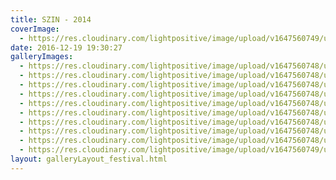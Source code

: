 ```yaml
---
title: SZIN - 2014
coverImage:
  - https://res.cloudinary.com/lightpositive/image/upload/v1647560749/uploads/SZIN%20-%202014/Szin-fesztival3.jpg
date: 2016-12-19 19:30:27
galleryImages: 
  - https://res.cloudinary.com/lightpositive/image/upload/v1647560748/uploads/SZIN%20-%202014/Szin-fesztival8.jpg
  - https://res.cloudinary.com/lightpositive/image/upload/v1647560748/uploads/SZIN%20-%202014/00-Szin-fesztival.jpg
  - https://res.cloudinary.com/lightpositive/image/upload/v1647560748/uploads/SZIN%20-%202014/Szin-fesztival.jpg
  - https://res.cloudinary.com/lightpositive/image/upload/v1647560748/uploads/SZIN%20-%202014/Szin-fesztival6.jpg
  - https://res.cloudinary.com/lightpositive/image/upload/v1647560748/uploads/SZIN%20-%202014/Szin-fesztival9.jpg
  - https://res.cloudinary.com/lightpositive/image/upload/v1647560748/uploads/SZIN%20-%202014/Szin-fesztival7.jpg
  - https://res.cloudinary.com/lightpositive/image/upload/v1647560748/uploads/SZIN%20-%202014/Szin-fesztival5.jpg
  - https://res.cloudinary.com/lightpositive/image/upload/v1647560748/uploads/SZIN%20-%202014/Szin-fesztival4.jpg
  - https://res.cloudinary.com/lightpositive/image/upload/v1647560748/uploads/SZIN%20-%202014/Szin-fesztival2.jpg
  - https://res.cloudinary.com/lightpositive/image/upload/v1647560749/uploads/SZIN%20-%202014/Szin-fesztival3.jpg
layout: galleryLayout_festival.html
---
```

